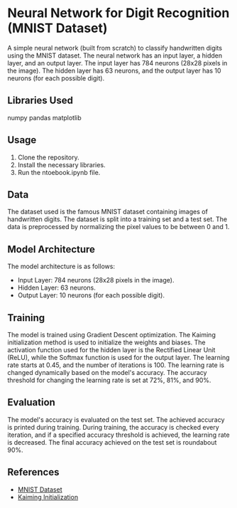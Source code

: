 # Neural Network for Digit Recognition (MNIST Dataset)

A simple neural network (built from scratch) to classify handwritten digits using the MNIST dataset. The neural network has an input layer, a hidden layer, and an output layer. The input layer has 784 neurons (28x28 pixels in the image). The hidden layer has 63 neurons, and the output layer has 10 neurons (for each possible digit).

## Libraries Used
numpy
pandas
matplotlib

## Usage
1. Clone the repository.
2. Install the necessary libraries.
3. Run the ntoebook.ipynb file.

## Data
The dataset used is the famous MNIST dataset containing images of handwritten digits. The dataset is split into a training set and a test set. The data is preprocessed by normalizing the pixel values to be between 0 and 1.

## Model Architecture
The model architecture is as follows:
- Input Layer: 784 neurons (28x28 pixels in the image).
- Hidden Layer: 63 neurons.
- Output Layer: 10 neurons (for each possible digit).

## Training
The model is trained using Gradient Descent optimization. The Kaiming initialization method is used to initialize the weights and biases. The activation function used for the hidden layer is the Rectified Linear Unit (ReLU), while the Softmax function is used for the output layer. The learning rate starts at 0.45, and the number of iterations is 100. The learning rate is changed dynamically based on the model's accuracy. The accuracy threshold for changing the learning rate is set at 72%, 81%, and 90%.

## Evaluation
The model's accuracy is evaluated on the test set. The achieved accuracy is printed during training. During training, the accuracy is checked every iteration, and if a specified accuracy threshold is achieved, the learning rate is decreased. The final accuracy achieved on the test set is roundabout 90%.

## References
- [MNIST Dataset](http://yann.lecun.com/exdb/mnist/)
- [Kaiming Initialization](https://arxiv.org/abs/1502.01852)
